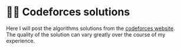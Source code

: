 # 👨‍💻 Codeforces solutions  
Here I will post the algorithms solutions from the [codeforces website](https://codeforces.com/profile/stephero).  
The quality of the solution can vary greatly over the course of my experience.


